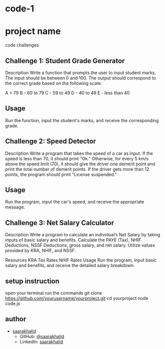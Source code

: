 # code-1
# project name
code challenges 


 ## Challenge 1: Student Grade Generator
Description
Write a function that prompts the user to input student marks. The input should be between 0 and 100. The output should correspond to the correct grade based on the following scale:

A > 79
B - 60 to 79
C - 59 to 49
D - 40 to 49
E - less than 40

 ## Usage
Run the function, input the student's marks, and receive the corresponding grade.

 ## Challenge 2: Speed Detector
Description
Write a program that takes the speed of a car as input. If the speed is less than 70, it should print "Ok." Otherwise, for every 5 km/s above the speed limit (70), it should give the driver one demerit point and print the total number of demerit points. If the driver gets more than 12 points, the program should print "License suspended."

 ## Usage
Run the program, input the car's speed, and receive the appropriate message.

 ## Challenge 3: Net Salary Calculator
Description
Write a program to calculate an individual’s Net Salary by taking inputs of basic salary and benefits. Calculate the PAYE (Tax), NHIF Deductions, NSSF Deductions, gross salary, and net salary. Utilize values provided by KRA, NHIF, and NSSF.

Resources
KRA Tax Rates
NHIF Rates
Usage
Run the program, input basic salary and benefits, and receive the detailed salary breakdown.

## setup instruction
open your terminal run the commands
git clone https://github.com/yourusername/yourproject.git
cd yourproject
node code.js
 
## author

- [saarakhalid](https://github.com/saarakhalid)
  - GitHub: [@saarakhalid](https://github.com/saarakhalid)
  - LinkedIn: [saarakhalid ](https://www.linkedin.com/in/saarakhalid/)
